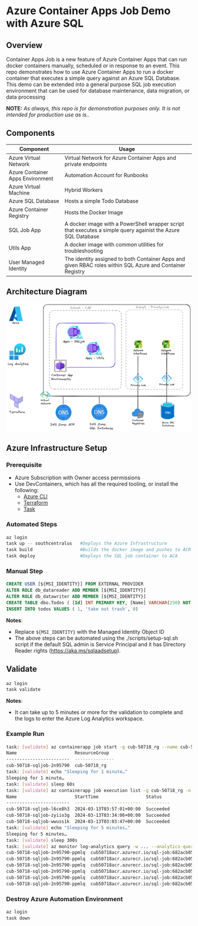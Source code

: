 # Azure Container Apps Job Demo with Azure SQL

## Overview
Container Apps Job is a new feature of Azure Container Apps that can run docker containers manually, scheduled or in response to an event. This repo demonstrates how to use Azure Container Apps to run a docker container that executes a simple query against an Azure SQL Database. This demo can be extended into a general purpose SQL job execution environment that can be used for database maintenance, data migration, or data processing

__NOTE:__ _As always, this repo is for demonstration purposes only. It is not intended for production use as is.._

## Components
Component | Usage
------ | ------
Azure Virtual Network | Virtual Network for Azure Container Apps and private endpoints
Azure Container Apps Environment | Automation Account for Runbooks
Azure Virtual Machine | Hybrid Workers
Azure SQL Database | Hosts a simple Todo Database
Azure Container Registry | Hosts the Docker Image
SQL Job App | A docker image with a PowerShell wrapper script that executes a simple query againist the Azure SQL Database
Utils App | A docker image with common utilities for troubleshooting
User Managed Identity | The identity assigned to both Container Apps and given RBAC roles within SQL Azure and Container Registry 

## Architecture Diagram
![Architecture](.assets/containerapps-jobs.png)

## Azure Infrastructure Setup 

### Prerequisite
* Azure Subscription with Owner access permissions 
* Use DevContainers, which has all the required tooling, or install the following:
    * [Azure CLI](https://docs.microsoft.com/en-us/cli/azure/install-azure-cli)
    * [Terraform](https://learn.hashicorp.com/tutorials/terraform/install-cli)
    * [Task](https://taskfile.dev/#/installation)

### Automated Steps
```bash
az login
task up -- southcentralus   #Deploys the Azure Infrastructure
task build                  #Builds the docker image and pushes to ACR
task deploy                 #Deploys the SQL job container to ACA
```

### Manual Step
```sql
CREATE USER [${MSI_IDENTITY}] FROM EXTERNAL PROVIDER
ALTER ROLE db_datareader ADD MEMBER [${MSI_IDENTITY}]
ALTER ROLE db_datawriter ADD MEMBER [${MSI_IDENTITY}]
CREATE TABLE dbo.Todos ( [Id] INT PRIMARY KEY, [Name] VARCHAR(250) NOT NULL, [IsComplete] BIT);
INSERT INTO todos VALUES ( 1, 'take out trash', 0)
```
__Notes__: 
* Replace `${MSI_IDENTITY}` with the Managed Identity Object ID
* The above steps can be automated using the ./scripts/setup-sql.sh script if the default SQL admin is Service Principal and it has Directory Reader rights (https://aka.ms/sqlaadsetup).

## Validate
```bash
az login
task validate
```
__Notes__: 
* It can take up to 5 minutes or more for the validation to complete and the logs to enter the Azure Log Analytics workspace.

### Example Run
```bash
task: [validate] az containerapp job start -g cub-50718_rg --name cub-50718-sqljob -o table
Name                      ResourceGroup
------------------------  ---------------
cub-50718-sqljob-2n95790  cub-50718_rg
task: [validate] echo "Sleeping for 1 minute…"
Sleeping for 1 minute…
task: [validate] sleep 60s
task: [validate] az containerapp job execution list -g cub-50718_rg -n cub-50718-sqljob -o table
Name                      StartTime                  Status
------------------------  -------------------------  ---------
cub-50718-sqljob-l6ce8h3  2024-03-13T03:57:01+00:00  Succeeded
cub-50718-sqljob-zyiio3g  2024-03-13T03:34:06+00:00  Succeeded
cub-50718-sqljob-wwuss1k  2024-03-13T03:03:47+00:00  Succeeded
task: [validate] echo "Sleeping for 5 minutes…"
Sleeping for 5 minutes…
task: [validate] sleep 300s
task: [validate] az monitor log-analytics query -w ... --analytics-query "ContainerAppConsoleLogs | where ContainerGroupName startswith 'cub-50718-sqljob' | project TimeGenerated, ContainerImage, ContainerGroupName, Log" -o table
cub-50718-sqljob-2n95790-ppmlq  cub50718acr.azurecr.io/sql-job:682acb05  Resolving hostname...cub-50718-sql.database.windows.net: 10.226.1.6              PrimaryResult  2024-03-13T03:59:10.141Z
cub-50718-sqljob-2n95790-ppmlq  cub50718acr.azurecr.io/sql-job:682acb05                                                                                   PrimaryResult  2024-03-13T03:59:11.269Z
cub-50718-sqljob-2n95790-ppmlq  cub50718acr.azurecr.io/sql-job:682acb05  Name                                                                             PrimaryResult  2024-03-13T03:59:11.276Z
cub-50718-sqljob-2n95790-ppmlq  cub50718acr.azurecr.io/sql-job:682acb05  ----                                                                             PrimaryResult  2024-03-13T03:59:11.276Z
cub-50718-sqljob-2n95790-ppmlq  cub50718acr.azurecr.io/sql-job:682acb05  take out trash                                                                   PrimaryResult  2024-03-13T03:59:11.276Z
cub-50718-sqljob-2n95790-ppmlq  cub50718acr.azurecr.io/sql-job:682acb05                                                                                   PrimaryResult  2024-03-13T03:59:11.293Z
```

### Destroy Azure Automation Environment
```bash
az login
task down
```
